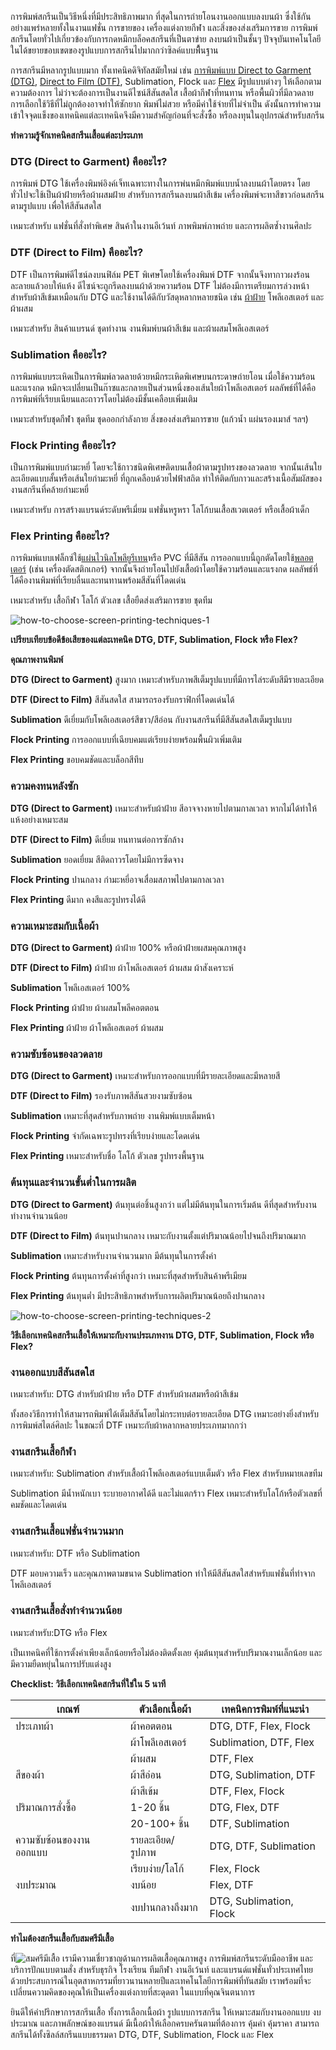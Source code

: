 การพิมพ์สกรีนเป็นวิธีหนึ่งที่มีประสิทธิภาพมาก ที่สุดในการถ่ายโอนงานออกแบบลงบนผ้า ซึ่งใช้กันอย่างแพร่หลายทั้งในงานแฟชั่น การขายของ เครื่องแต่งกายกีฬา และสิ่งของส่งเสริมการขาย การพิมพ์สกรีนโดยทั่วไปเกี่ยวข้องกับการกดหมึกบล็อคสกรีนที่เป็นตาข่าย ลงบนผ้าเป็นชั้นๆ ปัจจุบันเทคโนโลยีในได้ขยายขอบเขตของรูปแบบการสกรีนไปมากกว่าซิลค์แบบพื้ืนฐาน

การสกรีนมีหลากรูปแบบมาก ทั้งเทคนิคดิจิทัลสมัยใหม่ เช่น [การพิมพ์แบบ Direct to Garment (DTG)](what-is-dtg-screen), [Direct to Film (DTF)](what-is-dtg-vs-dtf), Sublimation, Flock และ [Flex](what-is-flex-screen) มีรูปแบบต่างๆ ให้เลือกตามความต้องการ ไม่ว่าจะต้องการเป็นงานดีไซน์สีสันสดใส เสื้อผ้ากีฬาที่ทนทาน หรือพื้นผิวที่มีลวดลาย การเลือกใช้วิธีที่ไม่ถูกต้องอาจทำให้ซักยาก พิมพ์ไม่สวย หรือมีค่าใช้จ่ายที่ไม่จำเป็น ดังนั้นการทำความเข้าใจจุดแข็งของเทคนิคแต่ละเทคนิคจึงมีความสำคัญก่อนที่จะสั่งซื้อ หรือลงทุนในอุปกรณ์สำหรับสกรีน

**ทำความรู้จักเทคนิคสกรีนเสื้อแต่ละประเภท**

### DTG (Direct to Garment) คืออะไร?

การพิมพ์ DTG ใช้เครื่องพิมพ์อิงค์เจ็ทเฉพาะทางในการพ่นหมึกพิมพ์แบบน้ำลงบนผ้าโดยตรง โดยทั่วไปจะใช้เป็นผ้าฝ้ายหรือผ้าผสมฝ้าย สำหรับการสกรีนลงบนผ้าสีเข้ม เครื่องพิมพ์จะทาสีขาวก่อนสกรีนตามรูปแบบ เพื่อให้สีสันสดใส

เหมาะสำหรับ แฟชั่นที่สั่งทำพิเศษ สินค้าในงานอีเว้นท์ ภาพพิมพ์ภาพถ่าย และการผลิตซ้ำงานศิลปะ

### DTF (Direct to Film) คืออะไร?

DTF เป็นการพิมพ์ดีไซน์ลงบนฟิล์ม PET พิเศษโดยใช้เครื่องพิมพ์ DTF จากนั้นจึงทากาวผงร้อนละลายแล้วอบให้แห้ง ดีไซน์จะถูกรีดลงบนผ้าด้วยความร้อน DTF ไม่ต้องมีการเตรียมการล่วงหน้าสำหรับผ้าสีเข้มเหมือนกับ DTG และใช้งานได้ดีกับวัสดุหลากหลายชนิด เช่น [ผ้าฝ้าย](what-is-cotton) โพลีเอสเตอร์ และผ้าผสม

เหมาะสำหรับ สินค้าแบรนด์ ชุดทำงาน งานพิมพ์บนผ้าสีเข้ม และผ้าผสมโพลีเอสเตอร์

### Sublimation คืออะไร?

การพิมพ์แบบระเหิดเป็นการพิมพ์ลวดลายด้วยหมึกระเหิดพิเศษบนกระดาษถ่ายโอน เมื่อใช้ความร้อนและแรงกด หมึกจะเปลี่ยนเป็นก๊าซและกลายเป็นส่วนหนึ่งของเส้นใยผ้าโพลีเอสเตอร์ ผลลัพธ์ที่ได้คือการพิมพ์ที่เรียบเนียนและถาวรโดยไม่ต้องมีชั้นเคลือบเพิ่มเติม

เหมาะสำหรับชุดกีฬา ชุดทีม ชุดออกกำลังกาย สิ่งของส่งเสริมการขาย (แก้วน้ำ แผ่นรองเมาส์ ฯลฯ)

### Flock Printing คืออะไร?

เป็นการพิมพ์แบบกำมะหยี่ โดยจะใช้กาวชนิดพิเศษติดบนเสื้อผ้าตามรูปทรงของลวดลาย จากนั้นเส้นใยละเอียดแบบสั้นหรือเส้นใยกำมะหยี่ ที่ถูกเคลือบด้วยไฟฟ้าสถิต ทำให้ติดกับกาวและสร้างเนื้อสัมผัสของงานสกรีนที่คล้ายกำมะหยี่

เหมาะสำหรับ การสร้างแบรนด์ระดับพรีเมี่ยม แฟชั่นหรูหรา โลโก้บนเสื้อสเวตเตอร์ หรือเสื้อผ้าเด็ก

### Flex Printing คืออะไร?

การพิมพ์แบบเฟล็กซ์ใช้[แผ่นไวนิลโพลียูรีเทน](https://www.indyplasticsheet.com/th/products/772500-%E0%B9%81%E0%B8%9C%E0%B9%88%E0%B8%99%E0%B8%A2%E0%B8%B9%E0%B8%A3%E0%B8%B5%E0%B9%80%E0%B8%97%E0%B8%99-%E0%B8%A2%E0%B8%B2%E0%B8%87%E0%B9%82%E0%B8%9E%E0%B8%A5%E0%B8%B5%E0%B8%A2%E0%B8%B9%E0%B8%A3%E0%B8%B5%E0%B9%80%E0%B8%97%E0%B8%99-pu-polyurethane)หรือ PVC ที่มีสีสัน การออกแบบนี้ถูกตัดโดยใช้[พลอตเตอร์](https://www.largeformatmba.com/18068650/%E0%B9%80%E0%B8%84%E0%B8%A3%E0%B8%B7%E0%B9%88%E0%B8%AD%E0%B8%87%E0%B8%9E%E0%B8%B4%E0%B8%A1%E0%B8%9E%E0%B9%8C%E0%B8%9E%E0%B8%A5%E0%B9%87%E0%B8%AD%E0%B8%95%E0%B9%80%E0%B8%95%E0%B8%AD%E0%B8%A3%E0%B9%8C%E0%B8%84%E0%B8%B7%E0%B8%AD%E0%B8%AD%E0%B8%B0%E0%B9%84%E0%B8%A3) (เช่น เครื่องตัดสติกเกอร์) จากนั้นจึงถ่ายโอนไปยังเสื้อผ้าโดยใช้ความร้อนและแรงกด ผลลัพธ์ที่ได้คืองานพิมพ์ที่เรียบลื่นและทนทานพร้อมสีสันที่โดดเด่น

เหมาะสำหรับ เสื้อกีฬา โลโก้ ตัวเลข เสื้อยืดส่งเสริมการขาย ชุดทีม

![how-to-choose-screen-printing-techniques-1](/blog/how-to-choose-screen-printing-techniques-1.jpg)

**เปรียบเทียบข้อดีข้อเสียของแต่ละเทคนิค DTG, DTF, Sublimation, Flock หรือ Flex?**

**คุณภาพงานพิมพ์**

**DTG (Direct to Garment)** สูงมาก เหมาะสำหรับภาพสีเต็มรูปแบบที่มีการไล่ระดับสีมีรายละเอียด

**DTF (Direct to Film)** สีสันสดใส สามารถรองรับกราฟิกที่โดดเด่นได้

**Sublimation** ดีเยี่ยมกับโพลีเอสเตอร์สีขาว/สีอ่อน กับงานสกรีนที่มีสีสันสดใสเต็มรูปแบบ

**Flock Printing** การออกแบบที่เฉียบคมแต่เรียบง่ายพร้อมพื้นผิวเพิ่มเติม

**Flex Printing** ขอบคมชัดและบล็อกสีทึบ

### ความคงทนหลังซัก

**DTG (Direct to Garment)** เหมาะสำหรับผ้าฝ้าย สีอาจจางหายไปตามกาลเวลา หากไม่ได้ทำให้แห้งอย่างเหมาะสม

**DTF (Direct to Film)** ดีเยี่ยม ทนทานต่อการซักล้าง

**Sublimation** ยอดเยี่ยม สีติดถาวรโดยไม่มีการซีดจาง

**Flock Printing** ปานกลาง กำมะหยี่อาจเสื่อมสภาพไปตามกาลเวลา

**Flex Printing** ดีมาก คงสีและรูปทรงได้ดี

### ความเหมาะสมกับเนื้อผ้า

**DTG (Direct to Garment)** ผ้าฝ้าย 100% หรือผ้าฝ้ายผสมคุณภาพสูง

**DTF (Direct to Film)** ผ้าฝ้าย ผ้าโพลีเอสเตอร์ ผ้าผสม ผ้าสังเคราะห์

**Sublimation** โพลีเอสเตอร์ 100%

**Flock Printing** ผ้าฝ้าย ผ้าผสมโพลีคอตตอน

**Flex Printing** ผ้าฝ้าย ผ้าโพลีเอสเตอร์ ผ้าผสม

### ความซับซ้อนของลวดลาย

**DTG (Direct to Garment)** เหมาะสำหรับการออกแบบที่มีรายละเอียดและมีหลายสี

**DTF (Direct to Film)** รองรับภาพสีสันสวยงามซับซ้อน

**Sublimation** เหมาะที่สุดสำหรับภาพถ่าย งานพิมพ์แบบเต็มหน้า

**Flock Printing** จำกัดเฉพาะรูปทรงที่เรียบง่ายและโดดเด่น

**Flex Printing** เหมาะสำหรับชื่อ โลโก้ ตัวเลข รูปทรงพื้นฐาน

### ต้นทุนและจำนวนขั้นต่ำในการผลิต

**DTG (Direct to Garment)** ต้นทุนต่อชิ้นสูงกว่า แต่ไม่มีต้นทุนในการเริ่มต้น ดีที่สุดสำหรับงานทำงานจำนวนน้อย

**DTF (Direct to Film)** ต้นทุนปานกลาง เหมาะกับงานตั้งแต่ปริมาณน้อยไปจนถึงปริมาณมาก

**Sublimation** เหมาะสำหรับงานจำนวนมาก มีต้นทุนในการตั้งค่า

**Flock Printing** ต้นทุนการตั้งค่าที่สูงกว่า เหมาะที่สุดสำหรับสินค้าพรีเมียม

**Flex Printing** ต้นทุนต่ำ มีประสิทธิภาพสำหรับการผลิตปริมาณน้อยถึงปานกลาง

![how-to-choose-screen-printing-techniques-2](/blog/how-to-choose-screen-printing-techniques-2.jpg)

**วิธีเลือกเทคนิคสกรีนเสื้อให้เหมาะกับงานประเภทงาน DTG, DTF, Sublimation, Flock หรือ Flex?**

### งานออกแบบสีสันสดใส

เหมาะสำหรับ: DTG สำหรับผ้าฝ้าย หรือ DTF สำหรับผ้าผสมหรือผ้าสีเข้ม

ทั้งสองวิธีการทำให้สามารถพิมพ์ได้เต็มสีสันโดยไม่กระทบต่อรายละเอียด DTG เหมาะอย่างยิ่งสำหรับการพิมพ์สไตล์ศิลปะ ในขณะที่ DTF เหมาะกับผ้าหลากหลายประเภทมากกว่า

### งานสกรีนเสื้อกีฬา

เหมาะสำหรับ: Sublimation สำหรับเสื้อผ้าโพลีเอสเตอร์แบบเต็มตัว หรือ Flex สำหรับหมายเลขทีม

Sublimation มีน้ำหนักเบา ระบายอากาศได้ดี และไม่แตกร้าว Flex เหมาะสำหรับโลโก้หรือตัวเลขที่คมชัดและโดดเด่น

### งานสกรีนเสื้อแฟชั่นจำนวนมาก

เหมาะสำหรับ: DTF หรือ Sublimation

DTF มอบความเร็ว และคุณภาพตามขนาด Sublimation ทำให้มีสีสันสดใสสำหรับแฟชั่นที่ทำจากโพลีเอสเตอร์

### งานสกรีนเสื้อสั่งทำจำนวนน้อย

เหมาะสำหรับ:DTG หรือ Flex

เป็นเทคนิคที่ใช้การตั้งค่าเพียงเล็กน้อยหรือไม่ต้องติดตั้งเลย คุ้มต้นทุนสำหรับปริมาณงานเล็กน้อย และมีความยืดหยุ่นในการปรับแต่งสูง

**Checklist: วิธีเลือกเทคนิคสกรีนที่ใช่ใน 5 นาที**

| **เกณฑ์**               | **ตัวเลือกเนื้อผ้า** | **เทคนิคการพิมพ์ที่แนะนำ** |
| ----------------------- | -------------------- | -------------------------- |
| ประเภทผ้า               | ผ้าคอตตอน            | DTG, DTF, Flex, Flock      |
|                         | ผ้าโพลีเอสเตอร์      | Sublimation, DTF, Flex     |
|                         | ผ้าผสม               | DTF, Flex                  |
| สีของผ้า                | ผ้าสีอ่อน            | DTG, Sublimation, DTF      |
|                         | ผ้าสีเข้ม            | DTF, Flex, Flock           |
| ปริมาณการสั่งซื้อ       | 1-20 ชิ้น            | DTG, Flex, DTF             |
|                         | 20-100+ ชิ้น         | DTF, Sublimation           |
| ความซับซ้อนของงานออกแบบ | รายละเอียด/รูปภาพ    | DTG, DTF, Sublimation      |
|                         | เรียบง่าย/โลโก้      | Flex, Flock                |
| งบประมาณ                | งบน้อย               | Flex, DTF                  |
|                         | งบปานกลางถึงมาก      | DTG, Sublimation, Flock    |


**ทำไมต้องสกรีนเสื้อกับสมศรีมีเสื้อ**

ที่![สมศรีมีเสื้อ](/) เรามีความเชี่ยวชาญด้านการผลิตเสื้อคุณภาพสูง การพิมพ์สกรีนระดับมืออาชีพ และบริการปักแบบตามสั่ง สำหรับธุรกิจ โรงเรียน ทีมกีฬา งานอีเว้นท์ และแบรนด์แฟชั่นทั่วประเทศไทย ด้วยประสบการณ์ในอุตสาหกรรมที่ยาวนานหลายปีและเทคโนโลยีการพิมพ์ที่ทันสมัย เราพร้อมที่จะเปลี่ยนความคิดของคุณให้เป็นเครื่องแต่งกายที่สะดุดตา ในแบบที่คุณจินตนาการ

ยินดีให้คำปรึกษาการสกรีนเสื้อ ทั้งการเลือกเนื้อผ้า รูปแบบการสกรีน ให้เหมาะสมกับงานออกแบบ งบประมาณ และภาพลักษณ์ของแบรนด์ มีเนื้อผ้าให้เลือกครบครันตามที่ต้องการ คุ้มค่า คุ้มราคา สามารถสกรีนได้ทั้งซิลล์สกรีนแบบธรรมดา DTG, DTF, Sublimation, Flock และ Flex